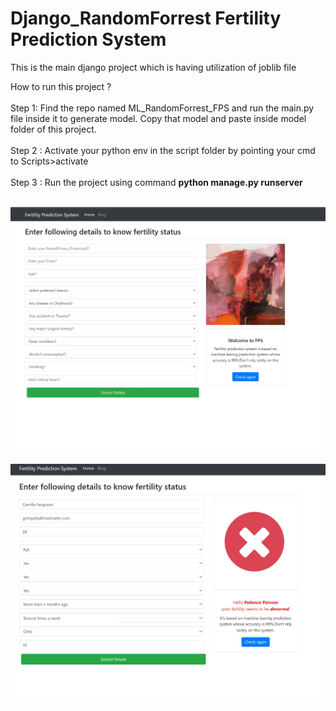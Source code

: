 # Django_RandomForrest Fertility Prediction System
This is the main django project which is having utilization of joblib file

How to run this project ? <br>
<br>
Step 1: Find the repo named ML_RandomForrest_FPS and run the main.py file inside it to generate model. Copy that model and paste inside model folder of this project.
<br><br>
Step 2 : Activate your python env in the script folder by pointing your cmd to Scripts>activate
<br><br>
Step 3 : Run the project using command <b>python manage.py runserver</b>
<br><br>

<img src="https://github.com/gpalve/Django_RandomForrest_FPS/blob/main/fps_demo1.jpg?raw=true"/>
<br><br>
<img src="https://github.com/gpalve/Django_RandomForrest_FPS/blob/main/fps_demo2.jpg?raw=true" />
<br><br>
